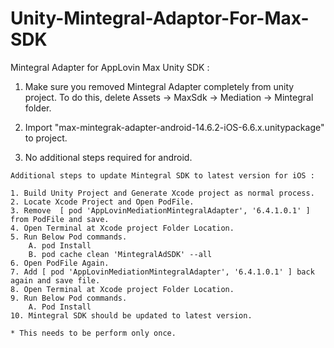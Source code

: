 # Unity-Mintegral-Adaptor-For-Max-SDK

Mintegral Adapter for AppLovin Max Unity SDK : 

1. Make sure you removed Mintegral Adapter completely from unity project. To do this, delete Assets -> MaxSdk -> Mediation -> Mintegral folder.

2. Import "max-mintegrak-adapter-android-14.6.2-iOS-6.6.x.unitypackage" to project. 

3. No additional steps required for android.

~~~~~~~~~~~~~~~~~~~~~~~~~~~~~~~~~~~~~~~~~~~~~~~~~~~~~~~~~~~~~~~~~~~~~
Additional steps to update Mintegral SDK to latest version for iOS : 

1. Build Unity Project and Generate Xcode project as normal process.
2. Locate Xcode Project and Open PodFile.
3. Remove  [ pod 'AppLovinMediationMintegralAdapter', '6.4.1.0.1' ] from PodFile and save.
4. Open Terminal at Xcode project Folder Location.
5. Run Below Pod commands.
	A. pod Install
	B. pod cache clean 'MintegralAdSDK' --all
6. Open PodFile Again.
7. Add [ pod 'AppLovinMediationMintegralAdapter', '6.4.1.0.1' ] back again and save file.
8. Open Terminal at Xcode project Folder Location.
9. Run Below Pod commands.
	A. Pod Install
10. Mintegral SDK should be updated to latest version.

* This needs to be perform only once.


